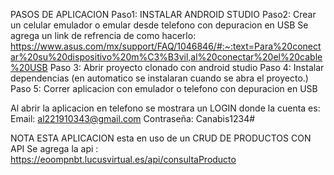 PASOS DE APLICACION
Paso1: INSTALAR ANDROID STUDIO
Paso2: Crear un celular emulador o emular desde telefono con depuracion en USB
  Se agrega un link de refrencia de como hacerlo:
  https://www.asus.com/mx/support/FAQ/1046846/#:~:text=Para%20conectar%20su%20dispositivo%20m%C3%B3vil,al%20conectar%20el%20cable%20USB
Paso 3: Abrir proyecto clonado con android studio
Paso 4: Instalar dependencias (en automatico se instalaran cuando se abra el proyecto.)
Paso 5: Correr aplicacion con emulador o telefono con depuracion en USB

Al abrir la aplicacion en telefono se mostrara un LOGIN donde la cuenta es:
  Email:  al221910343@gmail.com
  Contraseña: Canabis1234#
  
NOTA ESTA APLICACION esta en uso de un CRUD DE PRODUCTOS CON API
Se agrega la api : https://eoompnbt.lucusvirtual.es/api/consultaProducto
